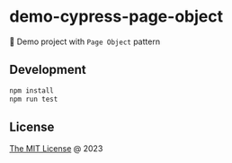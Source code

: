 # demo-cypress-page-object

🚁 Demo project with `Page Object` pattern

## Development

```bash
npm install
npm run test
```

## License

[The MIT License](http://piecioshka.mit-license.org) @ 2023
